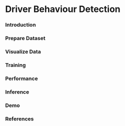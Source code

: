 # Driver Behaviour Detection

### Introduction

### Prepare Dataset

### Visualize Data

### Training

### Performance

### Inference

### Demo

### References
